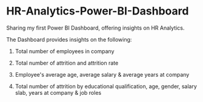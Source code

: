 # HR-Analytics-Power-BI-Dashboard
Sharing my first Power BI Dashboard, offering insights on HR Analytics.

The Dashboard provides insights on the following:

1. Total number of employees in company 

2. Total number of attrition and attrition rate 

3. Employee's average age, average salary & average years at company 

4. Total number of attrition by educational qualification, age, gender, salary slab, years at company & job roles
